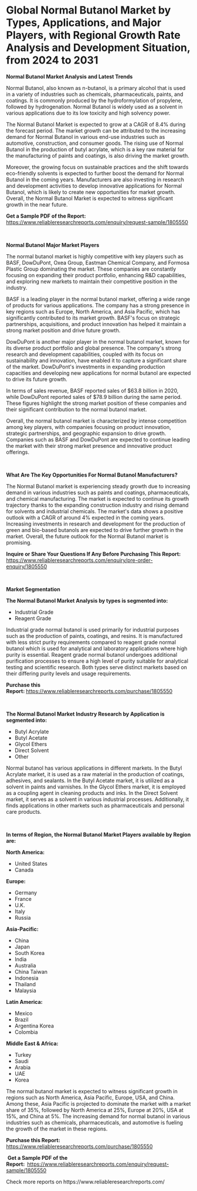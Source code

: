 <p><h1>Global Normal Butanol Market by Types, Applications, and Major Players, with Regional Growth Rate Analysis and Development Situation, from 2024 to 2031</h1></p><p><strong>Normal Butanol Market Analysis and Latest Trends</strong></p>
<p><p>Normal Butanol, also known as n-butanol, is a primary alcohol that is used in a variety of industries such as chemicals, pharmaceuticals, paints, and coatings. It is commonly produced by the hydroformylation of propylene, followed by hydrogenation. Normal Butanol is widely used as a solvent in various applications due to its low toxicity and high solvency power.</p><p>The Normal Butanol Market is expected to grow at a CAGR of 8.4% during the forecast period. The market growth can be attributed to the increasing demand for Normal Butanol in various end-use industries such as automotive, construction, and consumer goods. The rising use of Normal Butanol in the production of butyl acrylate, which is a key raw material for the manufacturing of paints and coatings, is also driving the market growth.</p><p>Moreover, the growing focus on sustainable practices and the shift towards eco-friendly solvents is expected to further boost the demand for Normal Butanol in the coming years. Manufacturers are also investing in research and development activities to develop innovative applications for Normal Butanol, which is likely to create new opportunities for market growth. Overall, the Normal Butanol Market is expected to witness significant growth in the near future.</p></p>
<p><strong>Get a Sample PDF of the Report:&nbsp;</strong> <a href="https://www.reliableresearchreports.com/enquiry/request-sample/1805550">https://www.reliableresearchreports.com/enquiry/request-sample/1805550</a></p>
<p>&nbsp;</p>
<p><strong>Normal Butanol Major Market Players</strong></p>
<p><p>The normal butanol market is highly competitive with key players such as BASF, DowDuPont, Oxea Group, Eastman Chemical Company, and Formosa Plastic Group dominating the market. These companies are constantly focusing on expanding their product portfolio, enhancing R&D capabilities, and exploring new markets to maintain their competitive position in the industry.</p><p>BASF is a leading player in the normal butanol market, offering a wide range of products for various applications. The company has a strong presence in key regions such as Europe, North America, and Asia Pacific, which has significantly contributed to its market growth. BASF's focus on strategic partnerships, acquisitions, and product innovation has helped it maintain a strong market position and drive future growth.</p><p>DowDuPont is another major player in the normal butanol market, known for its diverse product portfolio and global presence. The company's strong research and development capabilities, coupled with its focus on sustainability and innovation, have enabled it to capture a significant share of the market. DowDuPont's investments in expanding production capacities and developing new applications for normal butanol are expected to drive its future growth.</p><p>In terms of sales revenue, BASF reported sales of $63.8 billion in 2020, while DowDuPont reported sales of $78.9 billion during the same period. These figures highlight the strong market position of these companies and their significant contribution to the normal butanol market.</p><p>Overall, the normal butanol market is characterized by intense competition among key players, with companies focusing on product innovation, strategic partnerships, and geographic expansion to drive growth. Companies such as BASF and DowDuPont are expected to continue leading the market with their strong market presence and innovative product offerings.</p></p>
<p>&nbsp;</p>
<p><strong>What Are The Key Opportunities For Normal Butanol Manufacturers?</strong></p>
<p><p>The Normal Butanol market is experiencing steady growth due to increasing demand in various industries such as paints and coatings, pharmaceuticals, and chemical manufacturing. The market is expected to continue its growth trajectory thanks to the expanding construction industry and rising demand for solvents and industrial chemicals. The market's data shows a positive outlook with a CAGR of around 4% expected in the coming years. Increasing investments in research and development for the production of green and bio-based butanols are expected to drive further growth in the market. Overall, the future outlook for the Normal Butanol market is promising.</p></p>
<p><strong>Inquire or Share Your Questions If Any Before Purchasing This Report:</strong> <a href="https://www.reliableresearchreports.com/enquiry/pre-order-enquiry/1805550">https://www.reliableresearchreports.com/enquiry/pre-order-enquiry/1805550</a></p>
<p>&nbsp;</p>
<p><strong>Market Segmentation</strong></p>
<p><strong>The Normal Butanol Market Analysis by types is segmented into:</strong></p>
<p><ul><li>Industrial Grade</li><li>Reagent Grade</li></ul></p>
<p><p>Industrial grade normal butanol is used primarily for industrial purposes such as the production of paints, coatings, and resins. It is manufactured with less strict purity requirements compared to reagent grade normal butanol which is used for analytical and laboratory applications where high purity is essential. Reagent grade normal butanol undergoes additional purification processes to ensure a high level of purity suitable for analytical testing and scientific research. Both types serve distinct markets based on their differing purity levels and usage requirements.</p></p>
<p><strong>Purchase this Report:&nbsp;</strong><a href="https://www.reliableresearchreports.com/purchase/1805550">https://www.reliableresearchreports.com/purchase/1805550</a></p>
<p>&nbsp;</p>
<p><strong>The Normal Butanol Market Industry Research by Application is segmented into:</strong></p>
<p><ul><li>Butyl Acrylate</li><li>Butyl Acetate</li><li>Glycol Ethers</li><li>Direct Solvent</li><li>Other</li></ul></p>
<p><p>Normal butanol has various applications in different markets. In the Butyl Acrylate market, it is used as a raw material in the production of coatings, adhesives, and sealants. In the Butyl Acetate market, it is utilized as a solvent in paints and varnishes. In the Glycol Ethers market, it is employed as a coupling agent in cleaning products and inks. In the Direct Solvent market, it serves as a solvent in various industrial processes. Additionally, it finds applications in other markets such as pharmaceuticals and personal care products.</p></p>
<p>&nbsp;</p>
<p><strong>In terms of Region, the Normal Butanol Market Players available by Region are:</strong></p>
<p>
    <p> <strong> North America: </strong>
        <ul>
            <li>United States</li>
            <li>Canada</li>
        </ul>
        </p> 
    <p> <strong> Europe: </strong>
        <ul>
            <li>Germany</li>
            <li>France</li>
            <li>U.K.</li>
            <li>Italy</li>
            <li>Russia</li>
        </ul>
        </p> 
    <p> <strong> Asia-Pacific: </strong>
        <ul>
            <li>China</li>
            <li>Japan</li>
            <li>South Korea</li>
            <li>India</li>
            <li>Australia</li>
            <li>China Taiwan</li>
            <li>Indonesia</li>
            <li>Thailand</li>
            <li>Malaysia</li>
        </ul>
        </p> 
    <p> <strong> Latin America: </strong>
        <ul>
            <li>Mexico</li>
            <li>Brazil</li>
            <li>Argentina Korea</li>
            <li>Colombia</li>
        </ul>
        </p> 
    <p> <strong> Middle East & Africa: </strong>
        <ul>
            <li>Turkey</li>
            <li>Saudi</li>
            <li>Arabia</li>
            <li>UAE</li>
            <li>Korea</li>
        </ul>
    </p>
    </p>
<p><p>The normal butanol market is expected to witness significant growth in regions such as North America, Asia Pacific, Europe, USA, and China. Among these, Asia Pacific is projected to dominate the market with a market share of 35%, followed by North America at 25%, Europe at 20%, USA at 15%, and China at 5%. The increasing demand for normal butanol in various industries such as chemicals, pharmaceuticals, and automotive is fueling the growth of the market in these regions.</p></p>
<p><strong>Purchase this Report: </strong><a href="https://www.reliableresearchreports.com/purchase/1805550">https://www.reliableresearchreports.com/purchase/1805550</a></p>
<p>&nbsp;<strong>Get a Sample PDF of the Report:&nbsp;&nbsp;</strong><a href="https://www.reliableresearchreports.com/enquiry/request-sample/1805550">https://www.reliableresearchreports.com/enquiry/request-sample/1805550</a></p>
<p><strong></strong></p>
<p>Check more reports on https://www.reliableresearchreports.com/</p>